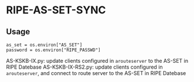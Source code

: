 # RIPE-AS-SET-SYNC

## Usage
```
as_set = os.environ["AS_SET"]
password = os.environ["RIPE_PASSWD"]
```

AS-KSKB-IX.py: update clients configured in `arouteserver` to the AS-SET in RIPE Datebase
AS-KSKB-IX-RS2.py: update clients configured in `arouteserver`, and connect to route server to the AS-SET in RIPE Datebase